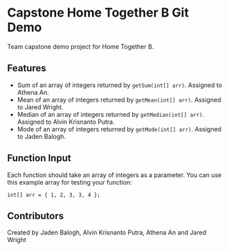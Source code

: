 # Capstone Home Together B Git Demo
Team capstone demo project for Home Together B.

## Features
 - Sum of an array of integers returned by `getSum(int[] arr)`. Assigned to Athena An.
 - Mean of an array of integers returned by `getMean(int[] arr)`. Assigned to Jared Wright.
 - Median of an array of integers returned by `getMedian(int[] arr)`. Assigned to Alvin Krisnanto Putra.
 - Mode of an array of integers returned by `getMode(int[] arr)`. Assigned to Jaden Balogh.

## Function Input
Each function should take an array of integers as a parameter. You can use this example array for testing your function:

```int[] arr = { 1, 2, 3, 3, 4 };```

## Contributors
Created by Jaden Balogh, Alvin Krisnanto Putra, Athena An and Jared Wright
